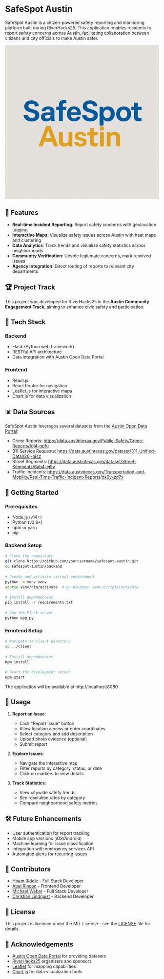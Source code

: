 # SafeSpot Austin

SafeSpot Austin is a citizen-powered safety reporting and monitoring platform built during RiverHacks25. This application enables residents to report safety concerns across Austin, facilitating collaboration between citizens and city officials to make Austin safer.

![SafeSpot Austin](./SafeSpot%20Logo.png?text=SafeSpot+Austin)

## 🌟 Features

- **Real-time Incident Reporting**: Report safety concerns with geolocation tagging
- **Interactive Maps**: Visualize safety issues across Austin with heat maps and clustering 
- **Data Analytics**: Track trends and visualize safety statistics across neighborhoods
- **Community Verification**: Upvote legitimate concerns, mark resolved issues
- **Agency Integration**: Direct routing of reports to relevant city departments

## 🏆 Project Track

This project was developed for RiverHacks25 in the **Austin Community Engagement Track**, aiming to enhance civic safety and participation.

## 🧰 Tech Stack

### Backend
- Flask (Python web framework)
- RESTful API architecture
- Data integration with Austin Open Data Portal

### Frontend
- React.js
- React Router for navigation
- Leaflet.js for interactive maps
- Chart.js for data visualization

## 📊 Data Sources

SafeSpot Austin leverages several datasets from the [Austin Open Data Portal](https://data.austintexas.gov/):
- Crime Reports: https://data.austintexas.gov/Public-Safety/Crime-Reports/fdj4-gpfu
- 311 Service Requests: https://data.austintexas.gov/dataset/311-Unified-Data/i26j-ai4z
- Street Segments: https://data.austintexas.gov/dataset/Street-Segments/6ab4-ej5v
- Traffic Incidents: https://data.austintexas.gov/Transportation-and-Mobility/Real-Time-Traffic-Incident-Reports/dx9v-zd7x

## 🚀 Getting Started

### Prerequisites
- Node.js (v14+)
- Python (v3.8+)
- npm or yarn
- pip

### Backend Setup

```bash
# Clone the repository
git clone https://github.com/yourusername/safespot-austin.git
cd safespot-austin/backend

# Create and activate virtual environment
python -m venv venv
source venv/bin/activate  # On Windows: venv\Scripts\activate

# Install dependencies
pip install -r requirements.txt

# Run the Flask server
python app.py
```

### Frontend Setup

```bash
# Navigate to client directory
cd ../client

# Install dependencies
npm install

# Start the development server
npm start
```

The application will be available at http://localhost:8080

## 📱 Usage

1. **Report an Issue**: 
   - Click "Report Issue" button
   - Allow location access or enter coordinates
   - Select category and add description
   - Upload photo evidence (optional)
   - Submit report

2. **Explore Issues**: 
   - Navigate the interactive map
   - Filter reports by category, status, or date
   - Click on markers to view details

3. **Track Statistics**: 
   - View citywide safety trends
   - See resolution rates by category
   - Compare neighborhood safety metrics

## 🛠️ Future Enhancements

- User authentication for report tracking
- Mobile app versions (iOS/Android)
- Machine learning for issue classification
- Integration with emergency services API
- Automated alerts for recurring issues

## 👥 Contributors

- [Hiram Riddle](https://github.com/riddle015) - Full Stack Developer
- [Abel Rincon](https://github.com/onebrownguy) - Frontend Developer
- [Michael Weber](https://github.com/michael-weberjr) - Full Stack Developer
- [Christian Lindquist](https://github.com/talonkinkade) - Backend Developer

## 📄 License

This project is licensed under the MIT License - see the [LICENSE](LICENSE) file for details.

## 🙏 Acknowledgements

- [Austin Open Data Portal](https://data.austintexas.gov/) for providing datasets
- [RiverHacks25](https://riverhacks.org) organizers and sponsors
- [Leaflet](https://leafletjs.com/) for mapping capabilities
- [Chart.js](https://www.chartjs.org/) for data visualization tools
